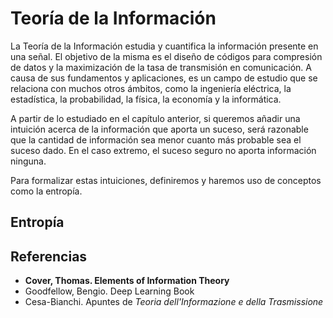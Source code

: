 # Teoría de la Información

La Teoría de la Información estudia y cuantifica la información presente en una señal. El objetivo de la misma es el diseño de códigos para compresión de datos y la maximización de la tasa de transmisión en comunicación. A causa de sus fundamentos y aplicaciones, es un campo de estudio que se relaciona con muchos otros ámbitos, como la ingeniería eléctrica, la estadística, la probabilidad, la física, la economía y la informática.

A partir de lo estudiado en el capítulo anterior, si queremos añadir una intuición acerca de la información que aporta un suceso, será razonable que la cantidad de información sea menor cuanto más probable sea el suceso dado. En el caso extremo, el suceso seguro no aporta información ninguna.

Para formalizar estas intuiciones, definiremos y haremos uso de conceptos como la entropía.

## Entropía



## Referencias

* **Cover, Thomas. Elements of Information Theory**
* Goodfellow, Bengio. Deep Learning Book
* Cesa-Bianchi. Apuntes de *Teoria dell'Informazione e della Trasmissione*
